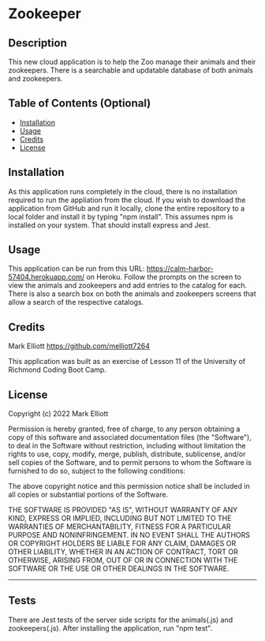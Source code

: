 # Zookeeper

## Description

This new cloud application is to help the Zoo manage their animals and their zookeepers.   There is a searchable and updatable database of both animals and zookeepers.

## Table of Contents (Optional)

- [Installation](#installation)
- [Usage](#usage)
- [Credits](#credits)
- [License](#license)

## Installation

As this application runs completely in the cloud, there is no installation required to run the appliation from the cloud.  If you wish to download the application from GitHub and run it locally, clone the entire repository to a local folder and install it by typing "npm install".  This assumes npm is installed on your system.  That should install express and Jest.

## Usage

This application can be run from this URL:  https://calm-harbor-57404.herokuapp.com/ on Heroku.  Follow the prompts on the screen to view the animals and zookeepers and add entries to the catalog for each.  There is also a search box on both the animals and zookeepers screens that allow a search of the respective catalogs.

## Credits

Mark Elliott  https://github.com/melliott7264

This application was built as an exercise of Lesson 11 of the University of Richmond Coding Boot Camp.  

## License

Copyright (c) 2022 Mark Elliott

Permission is hereby granted, free of charge, to any person obtaining a copy
of this software and associated documentation files (the "Software"), to deal
in the Software without restriction, including without limitation the rights
to use, copy, modify, merge, publish, distribute, sublicense, and/or sell
copies of the Software, and to permit persons to whom the Software is
furnished to do so, subject to the following conditions:

The above copyright notice and this permission notice shall be included in all
copies or substantial portions of the Software.

THE SOFTWARE IS PROVIDED "AS IS", WITHOUT WARRANTY OF ANY KIND, EXPRESS OR
IMPLIED, INCLUDING BUT NOT LIMITED TO THE WARRANTIES OF MERCHANTABILITY,
FITNESS FOR A PARTICULAR PURPOSE AND NONINFRINGEMENT. IN NO EVENT SHALL THE
AUTHORS OR COPYRIGHT HOLDERS BE LIABLE FOR ANY CLAIM, DAMAGES OR OTHER
LIABILITY, WHETHER IN AN ACTION OF CONTRACT, TORT OR OTHERWISE, ARISING FROM,
OUT OF OR IN CONNECTION WITH THE SOFTWARE OR THE USE OR OTHER DEALINGS IN THE
SOFTWARE.

---

## Tests

There are Jest tests of the server side scripts for the animals(.js) and zookeepers(.js).  After installing the application, run "npm test".  